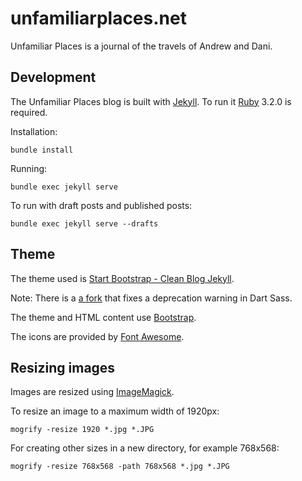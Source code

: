 # unfamiliarplaces.net

Unfamiliar Places is a journal of the travels of Andrew and Dani.

## Development

The Unfamiliar Places blog is built with [Jekyll](https://jekyllrb.com/). To run it [Ruby](https://www.ruby-lang.org/) 3.2.0 is required.

Installation:
```
bundle install
```

Running:
```
bundle exec jekyll serve
```

To run with draft posts and published posts:
```
bundle exec jekyll serve --drafts
```

## Theme

The theme used is [Start Bootstrap - Clean Blog Jekyll](https://github.com/StartBootstrap/startbootstrap-clean-blog-jekyll). 

Note: There is a [a fork](https://github.com/Gorlenah/startbootstrap-clean-blog-jekyll) that fixes a deprecation warning in Dart Sass.

The theme and HTML content use [Bootstrap](https://getbootstrap.com/).

The icons are provided by [Font Awesome](https://fontawesome.com/icons).

## Resizing images

Images are resized using [ImageMagick](https://imagemagick.org/index.php).

To resize an image to a maximum width of 1920px:

```
mogrify -resize 1920 *.jpg *.JPG
```

For creating other sizes in a new directory, for example 768x568:

```
mogrify -resize 768x568 -path 768x568 *.jpg *.JPG
```